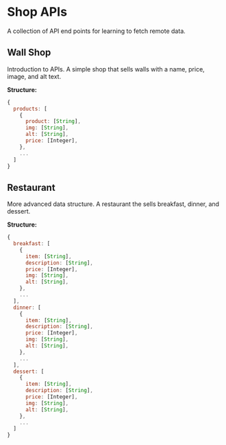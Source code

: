 # Shop APIs

A collection of API end points for learning to fetch remote data.

## Wall Shop

Introduction to APIs. A simple shop that sells walls with a name, price, image, and alt text.

**Structure:**

```javascript
{
  products: [
    {
      product: [String],
      img: [String],
      alt: [String],
      price: [Integer],
    },
    ...
  ]
}
```

## Restaurant

More advanced data structure. A restaurant the sells breakfast, dinner, and dessert.

**Structure:**

```javascript
{
  breakfast: [
    {
      item: [String],
      description: [String],
      price: [Integer],
      img: [String],
      alt: [String],
    },
    ...
  ],
  dinner: [
    {
      item: [String],
      description: [String],
      price: [Integer],
      img: [String],
      alt: [String],
    },
    ...
  ],
  dessert: [
    {
      item: [String],
      description: [String],
      price: [Integer],
      img: [String],
      alt: [String],
    },
    ...
  ]
}
```
